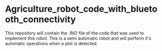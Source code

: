 # Agriculture_robot_code_with_bluetooth_connectivity
 This repository will contain the .INO file of the code that was used to implement this robot. This is a semi automatic robot and will perform it's automatic operations when a plot is detected. 
